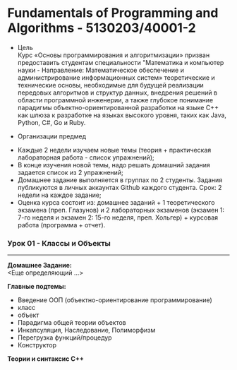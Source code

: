 # Fundamentals of Programming and Algorithms - 5130203/40001-2  

* Цель    
Курс «Основы программирования и алгоритмизации» призван предоставить студентам специальности "Математика и компьютер науки - Направление: Математическое обеспечение и администрирование информационных систем» теоретические и технические основы, необходимые для будущей реализации передовых алгоритмов и структур данных, внедрения решений в области программной инженерии, а также глубокое понимание парадигмы объектно-ориентированной разработки на языке C++ как шлюза к разработке на языках высокого уровня, таких как Java, Python, C#, Go и Ruby.

* Организации предмед   
- Каждые 2 недели изучаем новые темы (теория + практическая лабораторная работа - список упражнений);  
- В конце изучения новой темы, надо решать домашний задания задается список из 2 упражнений;  
- Домашнее задание выполняется в группах по 2 студенты. Задания публикуются в личных аккаунтах Github каждого студента. Срок: 2 недели на каждое задание;  
- Оценка курса состоит из: домашнее заданий + 1 теоретического экзамена (преп. Глазунов) и 2 лабораторных экзаменов (экзамен 1: 7-го неделя и экзамен 2: 15-го неделя, преп. Хольгер) + курсовая работа (программа + отчет). 
  
### Урок 01 - Классы и Объекты   
-------------------------------   

**Домашнее Задание:**   
  <Еще определяющий ...>    
    
**Главные подтемы:**  
  - Введение ООП (объектно-ориентирование программирование)  
  - класс  
  - объект  
  - Парадигма общей теории объектов  
  - Инкапсуляция, Наследование, Полиморфизм  
  - Перегрузка функций/процедур  
  - Конструктор  
    
**Теории и синтаксис С++**  
  
